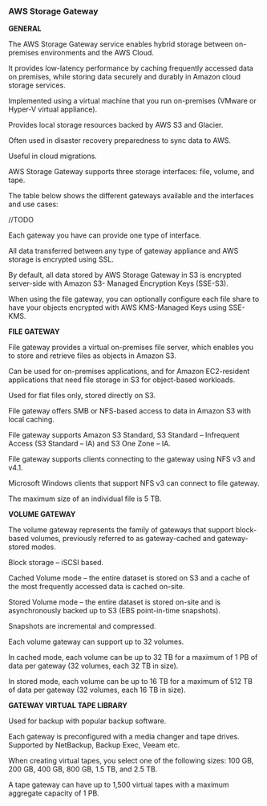 ### AWS Storage Gateway

**GENERAL**

The AWS Storage Gateway service enables hybrid storage between on-premises environments and the AWS Cloud.

It provides low-latency performance by caching frequently accessed data on premises, while storing data securely and durably in Amazon cloud storage services.

Implemented using a virtual machine that you run on-premises (VMware or Hyper-V virtual appliance).

Provides local storage resources backed by AWS S3 and Glacier.

Often used in disaster recovery preparedness to sync data to AWS.

Useful in cloud migrations.

AWS Storage Gateway supports three storage interfaces: file, volume, and tape.

The table below shows the different gateways available and the interfaces and use cases:

//TODO

Each gateway you have can provide one type of interface.

All data transferred between any type of gateway appliance and AWS storage is encrypted using SSL.

By default, all data stored by AWS Storage Gateway in S3 is encrypted server-side with Amazon S3- Managed Encryption Keys (SSE-S3).

When using the file gateway, you can optionally configure each file share to have your objects encrypted with AWS KMS-Managed Keys using SSE-KMS.

**FILE GATEWAY**

File gateway provides a virtual on-premises file server, which enables you to store and retrieve files as objects in Amazon S3.

Can be used for on-premises applications, and for Amazon EC2-resident applications that need file storage in S3 for object-based workloads.

Used for flat files only, stored directly on S3.

File gateway offers SMB or NFS-based access to data in Amazon S3 with local caching.

File gateway supports Amazon S3 Standard, S3 Standard – Infrequent Access (S3 Standard – IA) and S3 One Zone – IA.

File gateway supports clients connecting to the gateway using NFS v3 and v4.1.

Microsoft Windows clients that support NFS v3 can connect to file gateway.

The maximum size of an individual file is 5 TB.

**VOLUME GATEWAY**

The volume gateway represents the family of gateways that support block-based volumes, previously referred to as gateway-cached and gateway-stored modes.

Block storage – iSCSI based.

Cached Volume mode – the entire dataset is stored on S3 and a cache of the most frequently accessed data is cached on-site.

Stored Volume mode – the entire dataset is stored on-site and is asynchronously backed up to S3 (EBS point-in-time snapshots).

Snapshots are incremental and compressed.

Each volume gateway can support up to 32 volumes.

In cached mode, each volume can be up to 32 TB for a maximum of 1 PB of data per gateway (32 volumes, each 32 TB in size).

In stored mode, each volume can be up to 16 TB for a maximum of 512 TB of data per gateway (32 volumes, each 16 TB in size).

**GATEWAY VIRTUAL TAPE LIBRARY**

Used for backup with popular backup software.

Each gateway is preconfigured with a media changer and tape drives. Supported by NetBackup, Backup Exec, Veeam etc.

When creating virtual tapes, you select one of the following sizes: 100 GB, 200 GB, 400 GB, 800 GB, 1.5 TB, and 2.5 TB.

A tape gateway can have up to 1,500 virtual tapes with a maximum aggregate capacity of 1 PB.